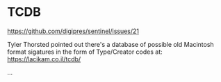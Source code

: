 TCDB
====

https://github.com/digipres/sentinel/issues/21

Tyler Thorsted pointed out there's a database of possible old Macintosh format sigatures in the form of Type/Creator codes at: https://lacikam.co.il/tcdb/

...
